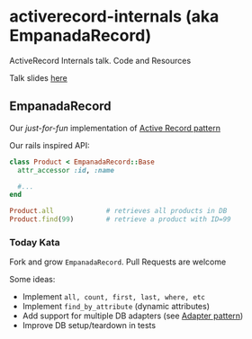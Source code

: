 # activerecord-internals (aka EmpanadaRecord)
ActiveRecord Internals talk. Code and Resources

Talk slides [here](https://speakerdeck.com/orendon/activerecord-internals-empanadarecord-medellin-dot-rb)

## EmpanadaRecord
Our *just-for-fun* implementation of [Active Record pattern](http://www.martinfowler.com/eaaCatalog/activeRecord.html)

Our rails inspired API:

```ruby
class Product < EmpanadaRecord::Base
  attr_accessor :id, :name

  #...
end

Product.all             # retrieves all products in DB
Product.find(99)        # retrieve a product with ID=99

```

### Today Kata
Fork and grow `EmpanadaRecord`. Pull Requests are welcome

Some ideas:

* Implement `all, count, first, last, where, etc`
* Implement `find_by_attribute` (dynamic attributes)
* Add support for multiple DB adapters (see [Adapter pattern](http://en.wikipedia.org/wiki/Adapter_pattern))
* Improve DB setup/teardown in tests

